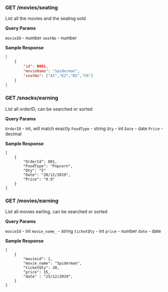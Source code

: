 ### GET /movies/seating

List all the movies and the seating sold

**Query Params**

`movieID` - number
`seatNo` - number

**Sample Response** 

```json
[
    {
        "id": 0001,
        "movieName": "Spiderman",
        "seatNo": ["A1","K2","B5","F6"]
    }
]
```

### GET /snacks/earning

List all orderID, can be searched or sorted

**Query Params**

`OrderID` - int, will match exactly
`FoodType` - string
`Qty` - int
`Date` - date
`Price` - decimal

**Sample Response** 

```
[
    {
        "OrderId": 001,
        "FoodType": "Popcorn",
        "Qty": "5"
        "Date": "20/12/2019",
        "Price": "9.9"
    }
]
```

### GET /movies/earning

List all movies earling, can be searched or sorted

**Query Params**

`movieId` - int
`movie_name_` - string
`ticketQty` - int
`price` - number
`date` - date

**Sample Response** 

```
[
    {
        "movieid": 1,
        "movie_name": "Spiderman",
        "ticketQty": 30,
        "price": 15,
        "date" : "25/12/2019",
    }
]
```